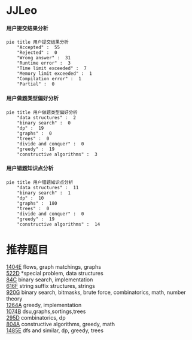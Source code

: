 # JJLeo

<!-- tabs:start -->



#### **用户提交结果分析**

```mermaid
pie title 用户提交结果分析
    "Accepted" :  55
    "Rejected" :  0
    "Wrong answer" :  31
    "Runtime error" :  3
    "Time limit exceeded" :  7
    "Memory limit exceeded" :  1
    "Compilation error" :  1
    "Partial" :  0
```

#### **用户做题类型偏好分析**

```mermaid
pie title 用户做题类型偏好分析
    "data structures" :  2
    "binary search" :  0
    "dp" :  19
    "graphs" :  0
    "trees" :  0
    "divide and conquer" :  0
    "greedy" :  19
    "constructive algorithms" :  3
```
#### **用户错题知识点分析**

```mermaid
pie title 用户错题知识点分析
    "data structures" :  11
    "binary search" :  1
    "dp" :  10
    "graphs" :  180
    "trees" :  0
    "divide and conquer" :  0
    "greedy" :  19
    "constructive algorithms" :  14
```



<!-- tabs:end -->
# 推荐题目
[1404E](https://codeforces.com/contest/1404/problem/E)		flows,
                        graph matchings,
                        graphs		  
[522D](https://codeforces.com/contest/522/problem/D)		*special problem,
                        data structures		  
[84C](https://codeforces.com/contest/84/problem/C)		binary search,
                        implementation		  
[616F](https://codeforces.com/contest/616/problem/F)		string suffix structures,
                        strings		  
[920G](https://codeforces.com/contest/920/problem/G)		binary search,
                        bitmasks,
                        brute force,
                        combinatorics,
                        math,
                        number theory		  
[1264A](https://codeforces.com/contest/1264/problem/A)		greedy,
                        implementation		  
[1074B](https://codeforces.com/contest/1074/problem/B)		dsu,graphs,sortings,trees		  
[295D](https://codeforces.com/contest/295/problem/D)		combinatorics,
                        dp		  
[804A](https://codeforces.com/contest/804/problem/A)		constructive algorithms,
                        greedy,
                        math		  
[1485E](https://codeforces.com/contest/1485/problem/E)		dfs and similar,
                        dp,
                        greedy,
                        trees		  
